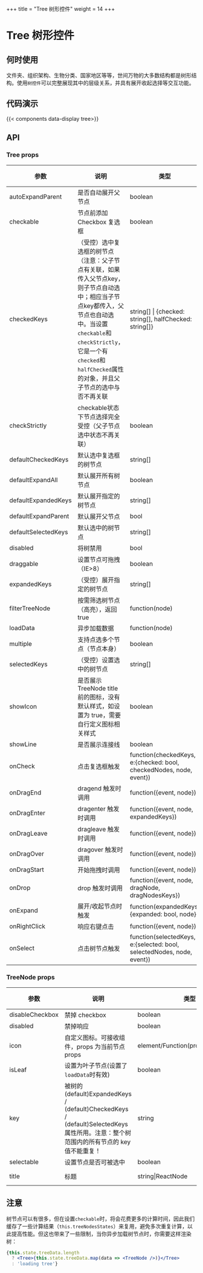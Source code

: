 +++
title = "Tree 树形控件"
weight = 14
+++

# Tree 树形控件

## 何时使用

文件夹、组织架构、生物分类、国家地区等等，世间万物的大多数结构都是树形结构。使用`树控件`可以完整展现其中的层级关系，并具有展开收起选择等交互功能。

## 代码演示

{{< components data-display tree>}}

## API

### Tree props

| 参数 | 说明 | 类型 | 默认值 |
| --- | --- | --- | --- |
| autoExpandParent | 是否自动展开父节点 | boolean | true |
| checkable | 节点前添加 Checkbox 复选框 | boolean | false |
| checkedKeys | （受控）选中复选框的树节点（注意：父子节点有关联，如果传入父节点key，则子节点自动选中；相应当子节点key都传入，父节点也自动选中。当设置`checkable`和`checkStrictly`，它是一个有`checked`和`halfChecked`属性的对象，并且父子节点的选中与否不再关联 | string\[] \| {checked: string\[], halfChecked: string\[]} | \[] |
| checkStrictly | checkable状态下节点选择完全受控（父子节点选中状态不再关联） | boolean | false |
| defaultCheckedKeys | 默认选中复选框的树节点 | string\[] | \[] |
| defaultExpandAll | 默认展开所有树节点 | boolean | false |
| defaultExpandedKeys | 默认展开指定的树节点 | string\[] | \[] |
| defaultExpandParent | 默认展开父节点 | bool | true |
| defaultSelectedKeys | 默认选中的树节点 | string\[] | \[] |
| disabled | 将树禁用 | bool | false |
| draggable | 设置节点可拖拽（IE>8） | boolean | false |
| expandedKeys | （受控）展开指定的树节点 | string\[] | \[] |
| filterTreeNode | 按需筛选树节点（高亮），返回true | function(node) | - |
| loadData | 异步加载数据 | function(node) | - |
| multiple | 支持点选多个节点（节点本身） | boolean | false |
| selectedKeys | （受控）设置选中的树节点 | string\[] | - |
| showIcon | 是否展示 TreeNode title 前的图标，没有默认样式，如设置为 true，需要自行定义图标相关样式 | boolean | false |
| showLine | 是否展示连接线 | boolean | false |
| onCheck | 点击复选框触发 | function(checkedKeys, e:{checked: bool, checkedNodes, node, event}) | - |
| onDragEnd | dragend 触发时调用 | function({event, node}) | - |
| onDragEnter | dragenter 触发时调用 | function({event, node, expandedKeys}) | - |
| onDragLeave | dragleave 触发时调用 | function({event, node}) | - |
| onDragOver | dragover 触发时调用 | function({event, node}) | - |
| onDragStart | 开始拖拽时调用 | function({event, node}) | - |
| onDrop | drop 触发时调用 | function({event, node, dragNode, dragNodesKeys}) | - |
| onExpand | 展开/收起节点时触发 | function(expandedKeys, {expanded: bool, node}) | - |
| onRightClick | 响应右键点击 | function({event, node}) | - |
| onSelect | 点击树节点触发 | function(selectedKeys, e:{selected: bool, selectedNodes, node, event}) | - |

### TreeNode props

| 参数 | 说明 | 类型 | 默认值 |
| --- | --- | --- | --- |
| disableCheckbox | 禁掉 checkbox | boolean | false |
| disabled | 禁掉响应 | boolean | false |
| icon | 自定义图标。可接收组件，props 为当前节点 props | element/Function(props):ReactNode | - |
| isLeaf | 设置为叶子节点(设置了`loadData`时有效) | boolean | false |
| key | 被树的 (default)ExpandedKeys / (default)CheckedKeys / (default)SelectedKeys 属性所用。注意：整个树范围内的所有节点的 key 值不能重复！ | string | 内部计算出的节点位置 |
| selectable | 设置节点是否可被选中 | boolean | true |
| title | 标题 | string\|ReactNode | '---' |

## 注意

树节点可以有很多，但在设置`checkable`时，将会花费更多的计算时间，因此我们缓存了一些计算结果（`this.treeNodesStates`）来复用，避免多次重复计算，以此提高性能。但这也带来了一些限制，当你异步加载树节点时，你需要这样渲染树：

```jsx
{this.state.treeData.length
  ? <Tree>{this.state.treeData.map(data => <TreeNode />)}</Tree>
  : 'loading tree'}
```